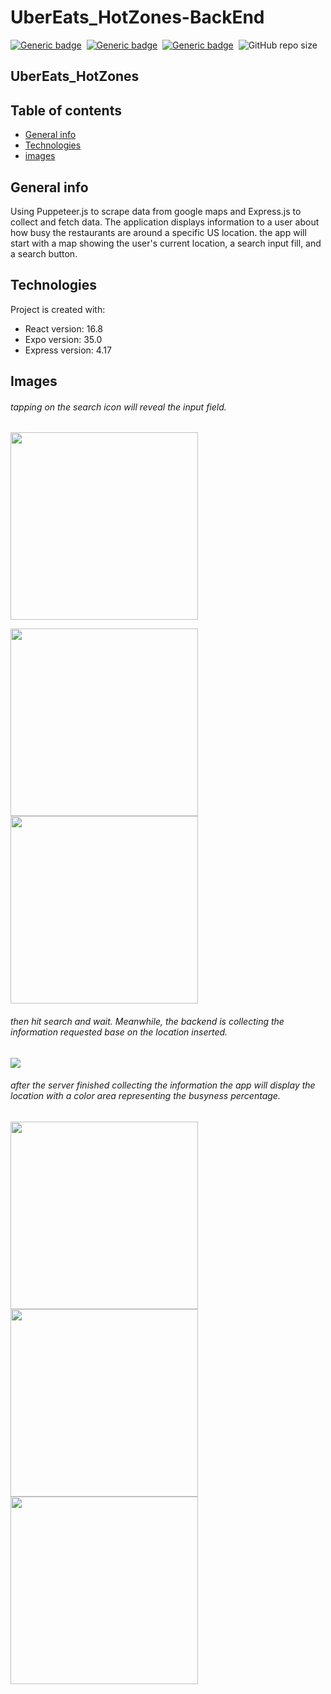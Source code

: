 # UberEats_HotZones-BackEnd
[![Generic badge](https://img.shields.io/badge/Code-React-blue.svg)](https://shields.io/)&nbsp; [![Generic badge](https://img.shields.io/badge/Code-RubyOnRails-red.svg)](https://shields.io/)&nbsp; [![Generic badge](https://img.shields.io/badge/Code-JavaScript-yellow.svg)](https://shields.io/)&nbsp; ![GitHub repo size](https://img.shields.io/github/repo-size/MarioR9/UberEats_HotZones-BackEnd?color=g&label=Repo%20Size)

## UberEats_HotZones

## Table of contents
* [General info](#general-info)
* [Technologies](#technologies)
* [images](#images)

## General info

Using Puppeteer.js to scrape data from google maps and Express.js to collect and fetch data. The application displays information to a user about how busy the restaurants are around a specific US location.
the app will start with a map showing the user's current location, a search input fill, and a search button.

## Technologies

Project is created with:
* React version: 16.8
* Expo version: 35.0
* Express version: 4.17


## Images

###### tapping on the search icon will reveal the input field. 
<img src="ReadmeImages/Startapp.png" width="300"> 

<img src="ReadmeImages/searchtap.png" width="300"> <img src="ReadmeImages/locationset.png" width="300">

###### then hit search and wait. Meanwhile, the backend is collecting the information requested base on the location inserted.
<img src="ReadmeImages/serverdata.png">

###### after the server finished collecting the information the app will display the location with a color area representing the busyness percentage.
<img src="ReadmeImages/notbusyresult.png" width="300"> <img src="ReadmeImages/mediumbusyresult.png" width="300"> <img src="ReadmeImages/busyresult.png" width="300">



